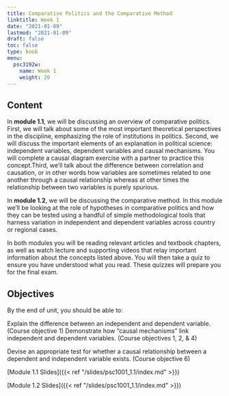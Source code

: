 ```yaml
---
title: Comparative Politics and the Comparative Method
linktitle: Week 1
date: "2021-01-09"
lastmod: "2021-01-09"
draft: false  
toc: false  
type: book  
menu:
  psc3192w:
    name: Week 1
    weight: 20
---
```


## Content

In **module 1.1**, we will be discussing an overview of comparative politics. First, we will talk about some of the most important theoretical perspectives in the discipline, emphasizing the role of institutions in politics. Second, we will discuss the important elements of an explanation in political science: independent variables, dependent variables and causal mechanisms. You will complete a causal diagram exercise with a partner to practice this concept.Third, we’ll talk about the difference between correlation and causation, or in other words how variables are sometimes related to one another through a causal relationship whereas at other times the relationship between two variables is purely spurious.

In **module 1.2**, we will be discussing the comparative method. In this module we’ll be looking at the role of hypotheses in comparative politics and how they can be tested using a handful of simple methodological tools that harness variation in independent and dependent variables across country or regional cases.

In both modules you will be reading relevant articles and textbook chapters, as well as watch lecture and supporting videos that relay important information about the concepts listed above. You will then take a quiz to ensure you have understood what you read. These quizzes will prepare you for the final exam.

## Objectives

By the end of unit, you should be able to:

Explain the difference between an independent and dependent variable. (Course objective 1)
Demonstrate how “causal mechanisms” link independent and dependent variables. (Course objectives 1, 2, & 4)

Devise an appropriate test for whether a causal relationship between a dependent and independent variable exists. (Course objective 6)

[Module 1.1 Slides]({{< ref
"/slides/psc1001_1.1/index.md" >}})

[Module 1.2 Slides]({{< ref "/slides/psc1001_1.1/index.md" >}})
